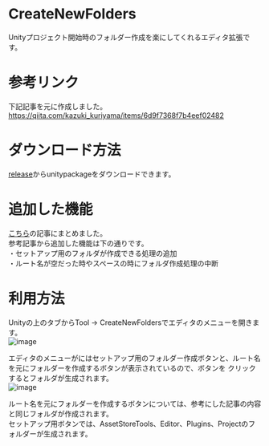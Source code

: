 # CreateNewFolders
Unityプロジェクト開始時のフォルダー作成を楽にしてくれるエディタ拡張です。

# 参考リンク
下記記事を元に作成しました。<br>
https://qiita.com/kazuki_kuriyama/items/6d9f7368f7b4eef02482

# ダウンロード方法
[release](https://github.com/hamster3156/CreateNewFolders/releases/tag/v.1.0.0)からunitypackageをダウンロードできます。

# 追加した機能
[こちら](https://qiita.com/game_hamster/items/11b68ee7454ca1ebeed1)の記事にまとめました。<br>
参考記事から追加した機能は下の通りです。<br>
・セットアップ用のフォルダが作成できる処理の追加<br>
・ルート名が空だった時やスペースの時にフォルダ作成処理の中断<br>

# 利用方法
Unityの上のタブからTool → CreateNewFoldersでエディタのメニューを開きます。<br>
![image](https://github.com/user-attachments/assets/02949593-0362-4355-98c4-e07c2565e7ec)<br>

エディタのメニューがにはセットアップ用のフォルダー作成ボタンと、ルート名を元にフォルダーを作成するボタンが表示されているので、ボタンを
クリックするとフォルダが生成されます。<br>
![image](https://github.com/user-attachments/assets/6ea035c8-7c76-4f3f-902d-78cf61cf15b7)<br>

ルート名を元にフォルダーを作成するボタンについては、参考にした記事の内容と同じフォルダが作成されます。<br>
セットアップ用ボタンでは、AssetStoreTools、Editor、Plugins、Projectのフォルダーが生成されます。<br>
